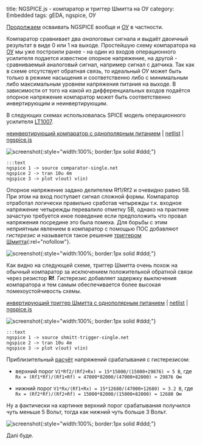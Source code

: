 title: NGSPICE.js - компаратор и триггер Шмитта  на ОУ
category: Embedded 
tags: gEDA, ngspice, ОУ

[Продолжаем]({filename}../2016-10-28-ngspice-introduction/2016-10-28-ngspice-introduction.md) осваивать NGSPICE вообще и [ОУ]({filename}../2016-11-18-op-amp-basics/2016-11-18-op-amp-basics.md) в частности.

Компаратор сравнивает два *аналоговых* сигнала и выдаёт двоичный результат в виде 0 или 1 на выходе. Простейшую схему компаратора на [ОУ]({filename}../2016-11-18-op-amp-basics/2016-11-18-op-amp-basics.md) мы уже построили ранее - на один из входов операционного усилителя подается известное опорное напряжение, на другой - сравниваемый аналоговый сигнал, например сигнал с датчика. Так как в схеме отсутствует обратная связь, то идеальный ОУ может быть только в режиме насыщения и соответственно либо с минимальным либо максимальным уровнем напряжения питания на выходе. В зависимости от того на какой из дифференциальных входов подаётся опорное напряжение компаратор может быть соответственно инвертирующим и неинвертирующим.

В следующих схемах использовалась SPICE модель операционного усилителя [LT1007]({attach}LT1007CS.txt).

[неинвертирующий компаратор с однополярным питанием]({attach}comparator-single.sch) | [netlist]({attach}comparator-single.net) | [ngspice.js](https://ngspice.js.org/?gist=d120122d336d4f1856b1582c12a9a205)

![screenshot]({attach}show-img-comparator-single.png){:style="width:100%; border:1px solid #ddd;"}

    :::text
    ngspice 1 -> source comparator-single.net
    ngspice 2 -> tran 10u 4m
    ngspice 3 -> plot v(out) v(in)

Опорное напряжение задано делителем Rf1/Rf2 и очевидно равно 5В. При этом на вход поступает сигнал сложной формы. Компаратор отработал логически правильно сработав четырежды т.к. входное напряжение четырежды перевалило отметку 5В, однако на практике зачастую требуется иное поведение если предположить что провал напряжения посредине это была помеха. Для борьбы с этим неприятным явлением в компаратор с помощью ПОС добавляют *гистерезис* и называется такое решение [триггером Шмитта](http://www.pcbheaven.com/wikipages/The_Schmitt_Trigger/){:rel="nofollow"}.

![screenshot]({attach}comparator-single-canvas.png){:style="width:100%; border:1px solid #ddd;"}

Как видно на следующей схеме, триггер Шмитта очень похож на обычный компаратор за исключением положительной обратной связи через резистор **Rf**. Гистерезис добавляет задержку выключения компаратора и тем самым обеспечивается более высокая помехоустойчивость схемы. 

[инвертирующий триггер Шмитта с однополярным питанием]({attach}shmitt-trigger-single.sch) | [netlist]({attach}shmitt-trigger-single.net) | [ngspice.js](https://ngspice.js.org/?gist=22dbe97a1a4b121e6678a1b27ceffc12)

![screenshot]({attach}show-img-shmitt-trigger-single.png){:style="width:100%; border:1px solid #ddd;"}

    :::text
    ngspice 1 -> source shmitt-trigger-single.net
    ngspice 2 -> tran 10u 4m
    ngspice 3 -> plot v(out) v(in)

Приблизительный [расчёт](https://bc.js.org/) напряжений срабатывания с гистерезисом:

  - верхний порог ```V1*Rf2/(Rf2+Rx) = 15*15000/(15000+29876) ≈ 5 В```, где ```Rx = (Rf1*Rf)/(Rf1+Rf) = 47000*82000/(47000+82000) ≈ 29876 Ом```

  - нижний порог ```V1*Rx/(Rf1+Rx) = 15*12680/(47000+12680) ≈ 3.2 В```, где ```Rx = (Rf2*Rf)/(Rf2+Rf) = 15000*82000/(15000+82000) ≈ 12680 Ом```

Ну а фактически на картинке верхний порог срабатывания получился чуть меньше 5 Вольт, тогда как нижний чуть больше 3 Вольт.

![screenshot]({attach}shmitt-trigger-single-canvas.png){:style="width:100%; border:1px solid #ddd;"}

Далi буде.